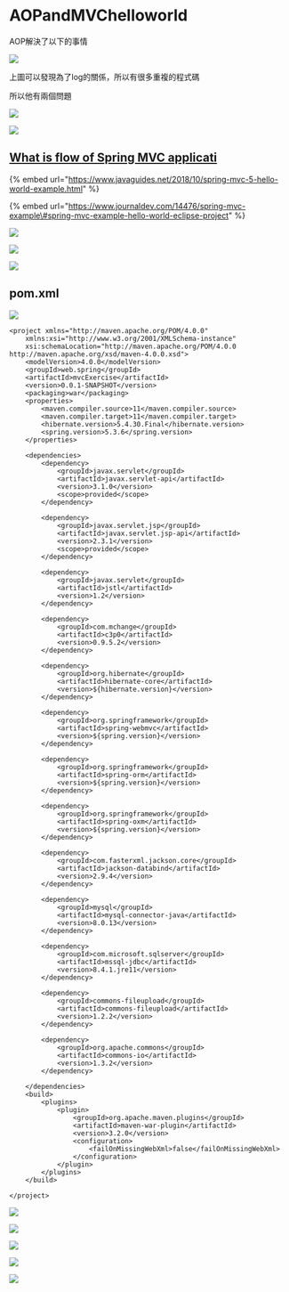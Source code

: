 # AOPandMVChelloworld

AOP解決了以下的事情

![](.gitbook/assets/image%20%28130%29.png)

上圖可以發現為了log的關係，所以有很多重複的程式碼

所以他有兩個問題

![](.gitbook/assets/image%20%28129%29.png)

![](.gitbook/assets/image%20%28131%29.png)

## [What is flow of Spring MVC applicati](https://stackoverflow.com/questions/25616155/what-is-flow-of-spring-mvc-application)

{% embed url="https://www.javaguides.net/2018/10/spring-mvc-5-hello-world-example.html" %}

{% embed url="https://www.journaldev.com/14476/spring-mvc-example\#spring-mvc-example-hello-world-eclipse-project" %}



![](.gitbook/assets/image%20%28133%29.png)

![](.gitbook/assets/image%20%28132%29.png)

![](.gitbook/assets/image%20%28134%29.png)

## pom.xml

![](.gitbook/assets/image%20%28137%29.png)

```markup
<project xmlns="http://maven.apache.org/POM/4.0.0"
	xmlns:xsi="http://www.w3.org/2001/XMLSchema-instance"
	xsi:schemaLocation="http://maven.apache.org/POM/4.0.0 http://maven.apache.org/xsd/maven-4.0.0.xsd">
	<modelVersion>4.0.0</modelVersion>
	<groupId>web.spring</groupId>
	<artifactId>mvcExercise</artifactId>
	<version>0.0.1-SNAPSHOT</version>
	<packaging>war</packaging>
	<properties>
		<maven.compiler.source>11</maven.compiler.source>
		<maven.compiler.target>11</maven.compiler.target>
		<hibernate.version>5.4.30.Final</hibernate.version>
		<spring.version>5.3.6</spring.version>
	</properties>

	<dependencies>
		<dependency>
			<groupId>javax.servlet</groupId>
			<artifactId>javax.servlet-api</artifactId>
			<version>3.1.0</version>
			<scope>provided</scope>
		</dependency>

		<dependency>
			<groupId>javax.servlet.jsp</groupId>
			<artifactId>javax.servlet.jsp-api</artifactId>
			<version>2.3.1</version>
			<scope>provided</scope>
		</dependency>
		
		<dependency>
			<groupId>javax.servlet</groupId>
			<artifactId>jstl</artifactId>
			<version>1.2</version>
		</dependency>
		
		<dependency>
			<groupId>com.mchange</groupId>
			<artifactId>c3p0</artifactId>
			<version>0.9.5.2</version>
		</dependency>
		
		<dependency>
			<groupId>org.hibernate</groupId>
			<artifactId>hibernate-core</artifactId>
			<version>${hibernate.version}</version>
		</dependency>
		
		<dependency>
			<groupId>org.springframework</groupId>
			<artifactId>spring-webmvc</artifactId>
			<version>${spring.version}</version>
		</dependency>
		
		<dependency>
			<groupId>org.springframework</groupId>
			<artifactId>spring-orm</artifactId>
			<version>${spring.version}</version>
		</dependency>
		
		<dependency>
			<groupId>org.springframework</groupId>
			<artifactId>spring-oxm</artifactId>
			<version>${spring.version}</version>
		</dependency>
		
		<dependency>
			<groupId>com.fasterxml.jackson.core</groupId>
			<artifactId>jackson-databind</artifactId>
			<version>2.9.4</version>
		</dependency>

		<dependency>
			<groupId>mysql</groupId>
			<artifactId>mysql-connector-java</artifactId>
			<version>8.0.13</version>
		</dependency>

		<dependency>
			<groupId>com.microsoft.sqlserver</groupId>
			<artifactId>mssql-jdbc</artifactId>
			<version>8.4.1.jre11</version>
		</dependency>

		<dependency>
			<groupId>commons-fileupload</groupId>
			<artifactId>commons-fileupload</artifactId>
			<version>1.2.2</version>
		</dependency>

		<dependency>
			<groupId>org.apache.commons</groupId>
			<artifactId>commons-io</artifactId>
			<version>1.3.2</version>
		</dependency>

	</dependencies>
	<build>
		<plugins>
			<plugin>
				<groupId>org.apache.maven.plugins</groupId>
				<artifactId>maven-war-plugin</artifactId>
				<version>3.2.0</version>
				<configuration>
					<failOnMissingWebXml>false</failOnMissingWebXml>
				</configuration>
			</plugin>
		</plugins>
	</build>

</project>
```

![](.gitbook/assets/image%20%28135%29.png)

![](.gitbook/assets/image%20%28136%29.png)

![](.gitbook/assets/image%20%28139%29.png)

![](.gitbook/assets/image%20%28138%29.png)

![](.gitbook/assets/image%20%28140%29.png)

